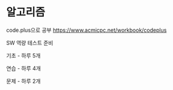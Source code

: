 # 알고리즘 

code.plus으로 공부  https://www.acmicpc.net/workbook/codeplus

SW 역량 테스트 준비 

기초 - 하루 5개 

연습 - 하루 4개

문제 - 하루 2개

